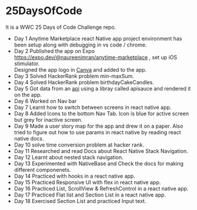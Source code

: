 # 25DaysOfCode

It is a WWC 25 Days of Code Challenge repo. 
* Day 1 Anytime Marketplace react Native app project environment has been setup along with debugging in vs code / chrome.
* Day 2  Published the app on Expo https://expo.dev/@naureenimran/anytime-marketplace , set up iOS stimulator.\
Designed the app logo in [Canva](https://www.canva.com/design/DAFTnGJjNoI/IWMC4WBLfuSXlb8Tb2aHKQ/view?utm_content=DAFTnGJjNoI&utm_campaign=designshare&utm_medium=link&utm_source=publishsharelink) and added to the app.
* Day 3 Solved HackerRank problem min-maxSum.
* Day 4 Solved HackerRank problem birthdayCakeCandles.
* Day 5 Got data from an [api](https://fakestoreapi.com/products/) using a libray called apisauce and rendered it on the app.
* Day 6 Worked on Nav bar
* Day 7 Learnt how to switch between screens in react native app.
* Day 8 Added Icons to the bottom Nav Tab. Icon is blue for active screen but grey for inactive screen.
* Day 9 Made a user story map for the app and drew it on a paper. Also tried to figure out how to use params in react native by reading react native docs.
* Day 10 solve time conversion problem at hacker rank.
* Day 11 Researched and read Docs about React Native Stack Navigation.
* Day 12 Learnt about nested stack navigation.
* Day 13 Experimented with NativeBase and Check the docs for making different componenets.
* Day 14 Practiced with hooks in a react native app.
* Day 15 Practiced Responsive UI with flex in react native app.
* Day 16 Practiced List, ScrollView & RefreshControl in a react native app.
* Day 17 Practiced Flat list and Section List in a react native app.
* Day 18 Exercised Section List and practiced Input text.
